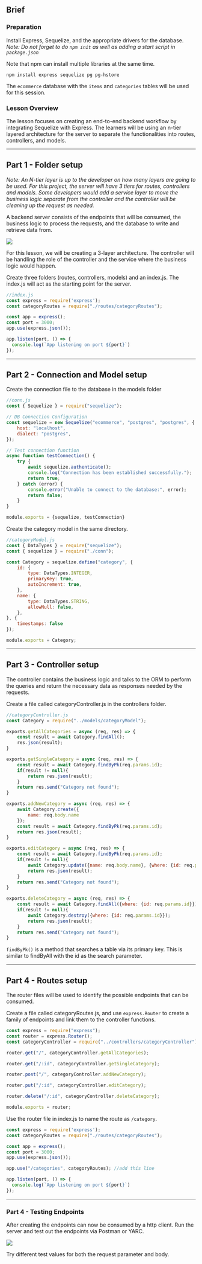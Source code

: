 ## Brief

### Preparation

Install Express, Sequelize, and the appropriate drivers for the database. *Note: Do not forget to do `npm init` as well as adding a start script in `package.json`*

Note that npm can install multiple libraries at the same time.

`npm install express sequelize pg pg-hstore`

The `ecommerce` database with the `items` and `categories` tables will be used for this session.

### Lesson Overview

The lesson focuses on creating an end-to-end backend workflow by integrating Sequelize with Express. The learners will be using an n-tier layered architecture for the server to separate the functionalities into routes, controllers, and models.

---

## Part 1 - Folder setup

*Note: An N-tier layer is up to the developer on how many layers are going to be used. For this project, the server will have 3 tiers for routes, controllers and models. Some developers would add a service layer to move the business logic separate from the controller and the controller will be cleaning up the request as needed.*

A backend server consists of the endpoints that will be consumed, the business logic to process the requests, and the database to write and retrieve data from.

<img src="./assets/backend.PNG"/>

For this lesson, we will be creating a 3-layer architecture. The controller will be handling the role of the controller and the service where the business logic would happen.

Create three folders (routes, controllers, models) and an index.js. The index.js will act as the starting point for the server.

```js
//index.js
const express = require('express');
const categoryRoutes = require("./routes/categoryRoutes");

const app = express();
const port = 3000;
app.use(express.json());

app.listen(port, () => {
  console.log(`App listening on port ${port}`)
});
```

---

## Part 2 - Connection and Model setup

Create the connection file to the database in the models folder
```js
//conn.js
const { Sequelize } = require("sequelize");

// DB Connection Configuration
const sequelize = new Sequelize("ecommerce", "postgres", "postgres", {
    host: "localhost",
    dialect: "postgres",
});

// Test connection function
async function testConnection() {
    try {
        await sequelize.authenticate();
        console.log("Connection has been established successfully.");
        return true;
    } catch (error) {
        console.error("Unable to connect to the database:", error);
        return false;
    }
}

module.exports = {sequelize, testConnection}
```

Create the category model in the same directory.

```js
//categoryModel.js
const { DataTypes } = require("sequelize");
const { sequelize } = require("./conn");

const Category = sequelize.define("category", {
    id: {
        type: DataTypes.INTEGER,
        primaryKey: true,
        autoIncrement: true,
    },
    name: {
        type: DataTypes.STRING,
        allowNull: false,
    },
}, {
    timestamps: false
});

module.exports = Category;
```

---

## Part 3 - Controller setup

The controller contains the business logic and talks to the ORM to perform the queries and return the necessary data as responses needed by the requests.

Create a file called categoryController.js in the controllers folder.

```js
//categoryController.js
const Category = require("../models/categoryModel");

exports.getAllCategories = async (req, res) => {
    const result = await Category.findAll();
    res.json(result);
}

exports.getSingleCategory = async (req, res) => {
    const result = await Category.findByPk(req.params.id);
    if(result != null){
        return res.json(result);
    }
    return res.send("Category not found");  
}

exports.addNewCategory = async (req, res) => {
    await Category.create({
        name: req.body.name
    });
    const result = await Category.findByPk(req.params.id);
    return res.json(result);
}

exports.editCategory = async (req, res) => {
    const result = await Category.findByPk(req.params.id);
    if(result != null){
        await Category.update({name: req.body.name}, {where: {id: req.params.id}});
        return res.json(result);
    }
    return res.send("Category not found"); 
}

exports.deleteCategory = async (req, res) => {
    const result = await Category.findAll({where: {id: req.params.id}});
    if(result != null){
        await Category.destroy({where: {id: req.params.id}});
        return res.json(result);
    }
    return res.send("Category not found"); 
}
```

`findByPk()` is a method that searches a table via its primary key. This is similar to findByAll with the id as the search parameter.

---

## Part 4 - Routes setup

The router files will be used to identify the possible endpoints that can be consumed.

Create a file called categoryRoutes.js, and use `express.Router` to create a family of endpoints and link them to the controller functions.

```js
const express = require("express");
const router = express.Router();
const categoryController = require("../controllers/categoryController");

router.get("/", categoryController.getAllCategories);

router.get("/:id", categoryController.getSingleCategory);

router.post("/", categoryController.addNewCategory);

router.put("/:id", categoryController.editCategory);

router.delete("/:id", categoryController.deleteCategory);

module.exports = router;
```

Use the router file in index.js to name the route as `/category`.

```js
const express = require('express');
const categoryRoutes = require("./routes/categoryRoutes");

const app = express();
const port = 3000;
app.use(express.json());

app.use("/categories", categoryRoutes); //add this line

app.listen(port, () => {
  console.log(`App listening on port ${port}`)
});
```

---

### Part 4 - Testing Endpoints

After creating the endpoints can now be consumed by a http client. Run the server and test out the endpoints via Postman or YARC.

<img src="./assets/postman.PNG"/>

Try different test values for both the request parameter and body.